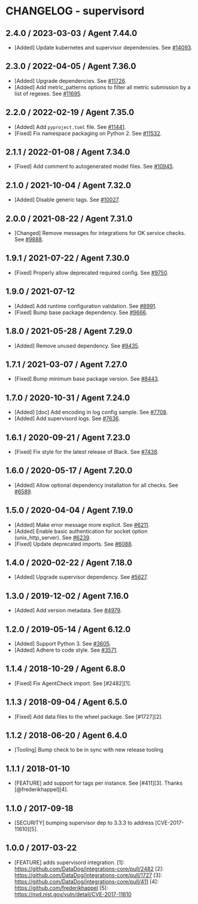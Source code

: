 # CHANGELOG - supervisord

## 2.4.0 / 2023-03-03 / Agent 7.44.0

* [Added] Update kubernetes and supervisor dependencies. See [#14093](https://github.com/DataDog/integrations-core/pull/14093).

## 2.3.0 / 2022-04-05 / Agent 7.36.0

* [Added] Upgrade dependencies. See [#11726](https://github.com/DataDog/integrations-core/pull/11726).
* [Added] Add metric_patterns options to filter all metric submission by a list of regexes. See [#11695](https://github.com/DataDog/integrations-core/pull/11695).

## 2.2.0 / 2022-02-19 / Agent 7.35.0

* [Added] Add `pyproject.toml` file. See [#11441](https://github.com/DataDog/integrations-core/pull/11441).
* [Fixed] Fix namespace packaging on Python 2. See [#11532](https://github.com/DataDog/integrations-core/pull/11532).

## 2.1.1 / 2022-01-08 / Agent 7.34.0

* [Fixed] Add comment to autogenerated model files. See [#10945](https://github.com/DataDog/integrations-core/pull/10945).

## 2.1.0 / 2021-10-04 / Agent 7.32.0

* [Added] Disable generic tags. See [#10027](https://github.com/DataDog/integrations-core/pull/10027).

## 2.0.0 / 2021-08-22 / Agent 7.31.0

* [Changed] Remove messages for integrations for OK service checks. See [#9888](https://github.com/DataDog/integrations-core/pull/9888).

## 1.9.1 / 2021-07-22 / Agent 7.30.0

* [Fixed] Properly allow deprecated required config. See [#9750](https://github.com/DataDog/integrations-core/pull/9750).

## 1.9.0 / 2021-07-12

* [Added] Add runtime configuration validation. See [#8991](https://github.com/DataDog/integrations-core/pull/8991).
* [Fixed] Bump base package dependency. See [#9666](https://github.com/DataDog/integrations-core/pull/9666).

## 1.8.0 / 2021-05-28 / Agent 7.29.0

* [Added] Remove unused dependency. See [#9435](https://github.com/DataDog/integrations-core/pull/9435).

## 1.7.1 / 2021-03-07 / Agent 7.27.0

* [Fixed] Bump minimum base package version. See [#8443](https://github.com/DataDog/integrations-core/pull/8443).

## 1.7.0 / 2020-10-31 / Agent 7.24.0

* [Added] [doc] Add encoding in log config sample. See [#7708](https://github.com/DataDog/integrations-core/pull/7708).
* [Added] Add supervisord logs. See [#7636](https://github.com/DataDog/integrations-core/pull/7636).

## 1.6.1 / 2020-09-21 / Agent 7.23.0

* [Fixed] Fix style for the latest release of Black. See [#7438](https://github.com/DataDog/integrations-core/pull/7438).

## 1.6.0 / 2020-05-17 / Agent 7.20.0

* [Added] Allow optional dependency installation for all checks. See [#6589](https://github.com/DataDog/integrations-core/pull/6589).

## 1.5.0 / 2020-04-04 / Agent 7.19.0

* [Added] Make error message more explicit. See [#6211](https://github.com/DataDog/integrations-core/pull/6211).
* [Added] Enable basic authentication for socket option (unix_http_server). See [#6239](https://github.com/DataDog/integrations-core/pull/6239).
* [Fixed] Update deprecated imports. See [#6088](https://github.com/DataDog/integrations-core/pull/6088).

## 1.4.0 / 2020-02-22 / Agent 7.18.0

* [Added] Upgrade supervisor dependency. See [#5627](https://github.com/DataDog/integrations-core/pull/5627).

## 1.3.0 / 2019-12-02 / Agent 7.16.0

* [Added] Add version metadata. See [#4979](https://github.com/DataDog/integrations-core/pull/4979).

## 1.2.0 / 2019-05-14 / Agent 6.12.0

* [Added] Support Python 3. See [#3605](https://github.com/DataDog/integrations-core/pull/3605).
* [Added] Adhere to code style. See [#3571](https://github.com/DataDog/integrations-core/pull/3571).

## 1.1.4 / 2018-10-29 / Agent 6.8.0

* [Fixed] Fix AgentCheck import. See [#2482][1].

## 1.1.3 / 2018-09-04 / Agent 6.5.0

* [Fixed] Add data files to the wheel package. See [#1727][2].

## 1.1.2 / 2018-06-20 / Agent 6.4.0

* [Tooling] Bump check to be in sync with new release tooling

## 1.1.1 / 2018-01-10

* [FEATURE] add support for tags per instance. See [#411][3]. Thanks [@frederikhappel][4].

## 1.1.0 / 2017-09-18

* [SECURITY] bumping supervisor dep to 3.3.3 to address [CVE-2017-11610][5].

## 1.0.0 / 2017-03-22

* [FEATURE] adds supervisord integration.
[1]: https://github.com/DataDog/integrations-core/pull/2482
[2]: https://github.com/DataDog/integrations-core/pull/1727
[3]: https://github.com/DataDog/integrations-core/pull/411
[4]: https://github.com/frederikhappel
[5]: https://nvd.nist.gov/vuln/detail/CVE-2017-11610
